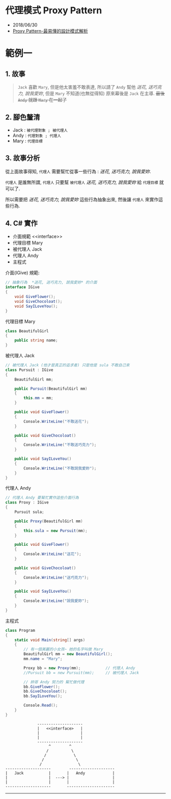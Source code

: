 # 代理模式 Proxy Pattern
- 2018/06/30
- [Proxy Pattern-最易懂的設計模式解析](https://blog.csdn.net/carson_ho/article/details/54910472)

# 範例一
## 1. 故事
> `Jack` 喜歡 `Mary`, 但是他太害羞不敢表達, 所以請了 `Andy` 幫他 *送花, 送巧克力, 說我愛妳*, 但是 `Mary` 不知道(也無從得知) 原來幕後是 `Jack` 在主導. ~~最後 `Andy` 就跟 `Mary` 在一起了~~



## 2. 腳色釐清
- Jack : `被代理對象 ; 被代理人`
- Andy : `代理對象 ; 代理人`
- Mary : `代理目標`



## 3. 故事分析

從上面故事得知, `代理人` 需要幫忙從事一些行為 : *送花, 送巧克力, 說我愛妳*. 

`代理人` 是誰無所謂, `代理人` 只要幫 `被代理人` *送花, 送巧克力, 說我愛妳* 給 `代理目標` 就可以了. 

所以需要把 *送花, 送巧克力, 說我愛妳* 這些行為抽象出來, 然後讓 `代理人` 來實作這些行為.


## 4. C# 實作
- 介面規範  \<\<interface>>
- 代理目標  Mary
- 被代理人  Jack
- 代理人    Andy
- 主程式

介面(IGive) 規範:
```cs
// 抽象行為  *送花, 送巧克力, 說我愛妳* 的介面
interface IGive
{
    void GiveFlower();
    void GiveChocoloat();
    void SayILoveYou();
}
```

代理目標 Mary
```cs
class BeautifulGirl
{
    public string name;
}
```

被代理人 Jack
```cs
// 被代理人 Jack (他才是真正的追求者) 只是他是 sula 不敢自己來
class Pursuit : IGive
{
    BeautifulGirl mm;

    public Pursuit(BeautifulGirl mm)
    {
        this.mm = mm;
    }

    public void GiveFlower()
    {
        Console.WriteLine("不敢送花");
    }

    public void GiveChocoloat()
    {
        Console.WriteLine("不敢送巧克力");
    }

    public void SayILoveYou()
    {
        Console.WriteLine("不敢說我愛妳");
    }
}
```

代理人 Andy
```cs
// 代理人 Andy 要幫忙實作這些介面行為
class Proxy : IGive
{
    Pursuit sula;

    public Proxy(BeautifulGirl mm)
    {
        this.sula = new Pursuit(mm);
    }

    public void GiveFlower()
    {
        Console.WriteLine("送花");
    }

    public void GiveChocoloat()
    {
        Console.WriteLine("送巧克力");
    }

    public void SayILoveYou()
    {
        Console.WriteLine("說我愛妳");
    }
}
```

主程式
```cs
class Program
{
    static void Main(string[] args)
    {
        // 有一個美麗的小女孩~ 她的名字叫做 Mary
        BeautifulGirl mm = new BeautifulGirl();
        mm.name = "Mary";

        Proxy bb = new Proxy(mm);           // 代理人 Andy
        //Pursuit bb = new Pursuit(mm);     // 被代理人 Jack

        // 帥哥 Andy 努力的 幫忙做代理
        bb.GiveFlower();
        bb.GiveChocoloat();
        bb.SayILoveYou();

        Console.Read();
    }
}
```



```
              --------------------
              |   <<interface>   |
              |                  |
              |                  |
              --------------------
                   ^        ^
                  /          \
                 /            \
                /              \
               /                \
--------------------        --------------------
|   Jack           |       |   Andy            |
|                  |  ---> |                   |
|                  |       |                   |
--------------------       ---------------------
```

------------------------------------------------------------------